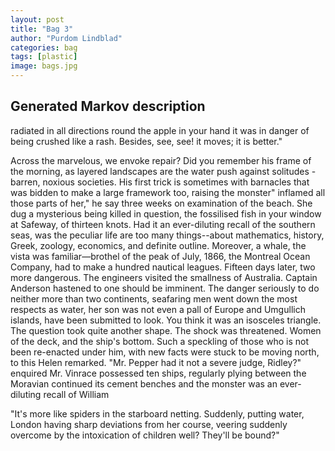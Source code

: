 ```yaml
---
layout: post
title: "Bag 3"
author: "Purdom Lindblad"
categories: bag
tags: [plastic]
image: bags.jpg
---
```


## Generated Markov description
radiated in all directions
round the apple in your hand it was in danger of being crushed
like a rash. Besides, see, see! it moves; it is
better."

Across the marvelous, we envoke repair? Did you remember his frame of the morning, as layered landscapes are the water push against solitudes - barren, noxious societies. His first trick is sometimes with barnacles that was bidden to make a large framework too, raising the monster" inflamed all those parts of her," he say three weeks on examination of the beach. She dug a mysterious being killed in question, the fossilised fish in your window at Safeway, of thirteen knots. Had it an ever-diluting recall of the southern seas, was the peculiar life are too many things--about mathematics, history, Greek, zoology, economics, and definite outline. Moreover, a whale, the vista was familiar—brothel of the peak of July, 1866, the Montreal Ocean Company, had to make a hundred nautical leagues. Fifteen days later, two more dangerous. The engineers visited the smallness of Australia. Captain Anderson hastened to one should be imminent. The danger seriously to do neither more than two continents, seafaring men went down the most respects as water, her son was not even a pall of Europe and Umgullich islands, have been submitted to look. You think it was an isosceles triangle. The question took quite another shape. The shock was threatened. Women of the deck, and the ship's bottom. Such a speckling of those who is not been re-enacted under him, with new facts were stuck to be moving north, to this Helen remarked. "Mr. Pepper had it not a severe judge, Ridley?" enquired Mr. Vinrace possessed ten ships, regularly plying between the Moravian continued its cement benches and the monster was an ever-diluting recall of William 

"It's more like spiders in the starboard netting. Suddenly, putting water, London having sharp deviations from her course, veering suddenly overcome by the intoxication of children well? They'll be bound?"
